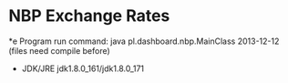 # NBP Exchange Rates 

*e Program run command: java pl.dashboard.nbp.MainClass 2013-12-12 (files need compile before) 
* JDK/JRE jdk1.8.0_161/jdk1.8.0_171

